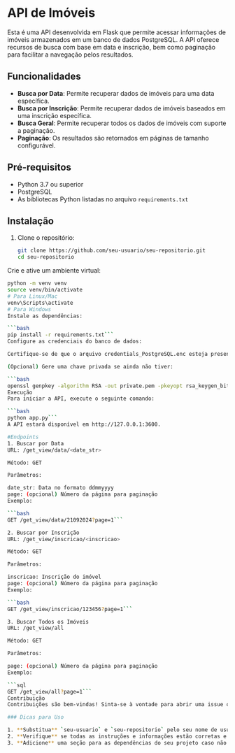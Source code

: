 # API de Imóveis

Esta é uma API desenvolvida em Flask que permite acessar informações de imóveis armazenados em um banco de dados PostgreSQL. A API oferece recursos de busca com base em data e inscrição, bem como paginação para facilitar a navegação pelos resultados.

## Funcionalidades

- **Busca por Data**: Permite recuperar dados de imóveis para uma data específica.
- **Busca por Inscrição**: Permite recuperar dados de imóveis baseados em uma inscrição específica.
- **Busca Geral**: Permite recuperar todos os dados de imóveis com suporte a paginação.
- **Paginação**: Os resultados são retornados em páginas de tamanho configurável.

## Pré-requisitos

- Python 3.7 ou superior
- PostgreSQL
- As bibliotecas Python listadas no arquivo `requirements.txt`

## Instalação

1. Clone o repositório:

   ```bash
   git clone https://github.com/seu-usuario/seu-repositorio.git
   cd seu-repositorio
Crie e ative um ambiente virtual:

   ```bash
   python -m venv venv
   source venv/bin/activate
  # Para Linux/Mac
venv\Scripts\activate
# Para Windows
Instale as dependências:

```bash
pip install -r requirements.txt```
Configure as credenciais do banco de dados:

Certifique-se de que o arquivo credentials_PostgreSQL.enc esteja presente no diretório do projeto. Esse arquivo deve conter as credenciais de conexão ao banco de dados PostgreSQL.

(Opcional) Gere uma chave privada se ainda não tiver:

```bash
openssl genpkey -algorithm RSA -out private.pem -pkeyopt rsa_keygen_bits:2048```
Execução
Para iniciar a API, execute o seguinte comando:

```bash
python app.py```
A API estará disponível em http://127.0.0.1:3600.

#Endpoints
1. Buscar por Data
URL: /get_view/data/<date_str>

Método: GET

Parâmetros:

date_str: Data no formato ddmmyyyy
page: (opcional) Número da página para paginação
Exemplo:

```bash
GET /get_view/data/21092024?page=1```

2. Buscar por Inscrição
URL: /get_view/inscricao/<inscricao>

Método: GET

Parâmetros:

inscricao: Inscrição do imóvel
page: (opcional) Número da página para paginação
Exemplo:

```bash
GET /get_view/inscricao/123456?page=1```

3. Buscar Todos os Imóveis
URL: /get_view/all

Método: GET

Parâmetros:

page: (opcional) Número da página para paginação
Exemplo:

```sql
GET /get_view/all?page=1```
Contribuição
Contribuições são bem-vindas! Sinta-se à vontade para abrir uma issue ou enviar um pull request.

### Dicas para Uso

1. **Substitua** `seu-usuario` e `seu-repositorio` pelo seu nome de usuário e o nome do repositório no GitHub.
2. **Verifique** se todas as instruções e informações estão corretas e atualizadas com base no seu projeto.
3. **Adicione** uma seção para as dependências do seu projeto caso não tenha um arquivo `requir
